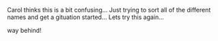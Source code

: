 Carol thinks this is a bit confusing... Just trying to sort all of the different names and get a gituation started... Lets try this again...

way behind!
